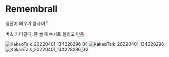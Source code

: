 # Remembrall
영단어 외우기 웹사이트

버스 기다릴때, 똥 쌀때 수시로 볼라고 만듬

![KakaoTalk_20220401_134228296_01](https://user-images.githubusercontent.com/65907318/161196292-31ad6606-dc06-4d7d-9d4c-6516997689ca.jpg)
![KakaoTalk_20220401_134228296](https://user-images.githubusercontent.com/65907318/161196285-8cf2dbbd-34a2-40b8-a95d-2d9509eb98ec.jpg)
![KakaoTalk_20220401_134228296_02](https://user-images.githubusercontent.com/65907318/161196293-61a7bd39-7582-4321-9d5a-486a82778355.jpg)
